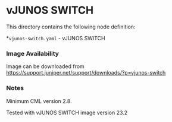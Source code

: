 # vJUNOS SWITCH
This directory contains the following node definition:

*`vjunos-switch.yaml` - vJUNOS SWITCH
### Image Availability
Image can be downloaded from https://support.juniper.net/support/downloads/?p=vjunos-switch

### Notes
Minimum CML version 2.8.

Tested with vJUNOS SWITCH image version 23.2
